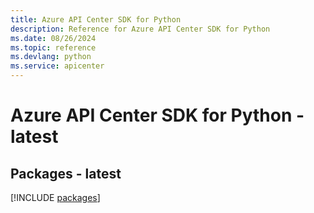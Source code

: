 ```yaml
---
title: Azure API Center SDK for Python
description: Reference for Azure API Center SDK for Python
ms.date: 08/26/2024
ms.topic: reference
ms.devlang: python
ms.service: apicenter
---
```

# Azure API Center SDK for Python - latest
## Packages - latest
[!INCLUDE [packages](api-center-index.md)]